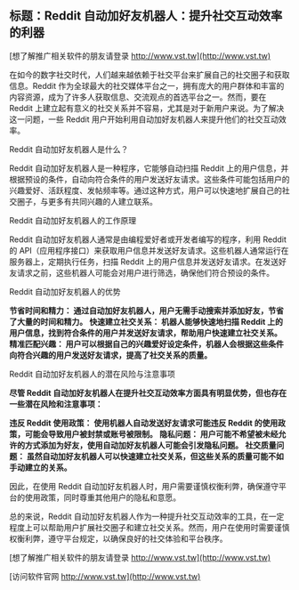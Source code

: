 ## **标题：Reddit 自动加好友机器人：提升社交互动效率的利器**

[想了解推广相关软件的朋友请登录 http://www.vst.tw](http://www.vst.tw)

在如今的数字社交时代，人们越来越依赖于社交平台来扩展自己的社交圈子和获取信息。Reddit 作为全球最大的社交媒体平台之一，拥有庞大的用户群体和丰富的内容资源，成为了许多人获取信息、交流观点的首选平台之一。然而，要在 Reddit 上建立起有意义的社交关系并不容易，尤其是对于新用户来说。为了解决这一问题，一些 Reddit 用户开始利用自动加好友机器人来提升他们的社交互动效率。

Reddit 自动加好友机器人是什么？

Reddit 自动加好友机器人是一种程序，它能够自动扫描 Reddit 上的用户信息，并根据预设的条件，自动向符合条件的用户发送好友请求。这些条件可能包括用户的兴趣爱好、活跃程度、发帖频率等。通过这种方式，用户可以快速地扩展自己的社交圈子，与更多有共同兴趣的人建立联系。

Reddit 自动加好友机器人的工作原理

Reddit 自动加好友机器人通常是由编程爱好者或开发者编写的程序，利用 Reddit 的 API（应用程序接口）来获取用户信息并发送好友请求。这些机器人通常运行在服务器上，定期执行任务，扫描 Reddit 上的用户信息并发送好友请求。在发送好友请求之前，这些机器人可能会对用户进行筛选，确保他们符合预设的条件。

Reddit 自动加好友机器人的优势

**节省时间和精力： 通过自动加好友机器人，用户无需手动搜索并添加好友，节省了大量的时间和精力。**
**快速建立社交关系： 机器人能够快速地扫描 Reddit 上的用户信息，找到符合条件的用户并发送好友请求，帮助用户快速建立社交关系。**
**精准匹配兴趣： 用户可以根据自己的兴趣爱好设定条件，机器人会根据这些条件向符合兴趣的用户发送好友请求，提高了社交关系的质量。**

Reddit 自动加好友机器人的潜在风险与注意事项

**尽管 Reddit 自动加好友机器人在提升社交互动效率方面具有明显优势，但也存在一些潜在风险和注意事项：**

**违反 Reddit 使用政策： 使用机器人自动发送好友请求可能违反 Reddit 的使用政策，可能会导致用户被封禁或账号被限制。**
**隐私问题： 用户可能不希望被未经允许的方式添加为好友，使用自动加好友机器人可能会引发隐私问题。**
**社交质量问题： 虽然自动加好友机器人可以快速建立社交关系，但这些关系的质量可能不如手动建立的关系。**

因此，在使用 Reddit 自动加好友机器人时，用户需要谨慎权衡利弊，确保遵守平台的使用政策，同时尊重其他用户的隐私和意愿。

总的来说，Reddit 自动加好友机器人作为一种提升社交互动效率的工具，在一定程度上可以帮助用户扩展社交圈子和建立社交关系。然而，用户在使用时需要谨慎权衡利弊，遵守平台规定，以确保良好的社交体验和平台秩序。

[想了解推广相关软件的朋友请登录 http://www.vst.tw](http://www.vst.tw)


[访问软件官网 http://www.vst.tw](http://www.vst.tw)
